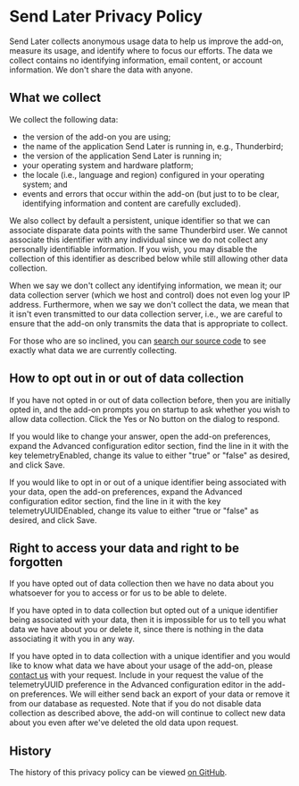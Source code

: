 # Send Later Privacy Policy


Send Later collects anonymous usage data to help us improve the add-on, measure its usage, and identify where to focus our efforts. The data we collect contains no identifying information, email content, or account information. We don't share the data with anyone.

## What we collect

We collect the following data:

* the version of the add-on you are using;
* the name of the application Send Later is running in, e.g., Thunderbird;
* the version of the application Send Later is running in;
* your operating system and hardware platform;
* the locale (i.e., language and region) configured in your operating system; and
* events and errors that occur within the add-on (but just to to be clear, identifying information and content are carefully excluded).

We also collect by default a persistent, unique identifier so that we can associate disparate data points with the same Thunderbird user. We cannot associate this identifier with any individual since we do not collect any personally identifiable information. If you wish, you may disable the collection of this identifier as described below while still allowing other data collection.

When we say we don't collect any identifying information, we mean it; our data collection server (which we host and control) does not even log your IP address. Furthermore, when we say we don't collect the data, we mean that it isn't even transmitted to our data collection server, i.e., we are careful to ensure that the add-on only transmits the data that is appropriate to collect.

For those who are so inclined, you can <span class="notranslate">[search our source code][telemetry]</span> to see exactly what data we are currently collecting.

## How to opt out in or out of data collection

If you have not opted in or out of data collection before, then you are initially opted in, and the add-on prompts you on startup to ask whether you wish to allow data collection. Click the Yes or No button on the dialog to respond.

If you would like to change your answer, open the add-on preferences, expand the Advanced configuration editor section, find the line in it with the key telemetryEnabled, change its value to either "true" or "false" as desired, and click Save.

If you would like to opt in or out of a unique identifier being associated with your data, open the add-on preferences, expand the Advanced configuration editor section, find the line in it with the key telemetryUUIDEnabled, change its value to either "true or "false" as desired, and click Save.

## Right to access your data and right to be forgotten

If you have opted out of data collection then we have no data about you whatsoever for you to access or for us to be able to delete.

If you have opted in to data collection but opted out of a unique identifier being associated with your data, then it is impossible for us to tell you what data we have about you or delete it, since there is nothing in the data associating it with you in any way.

If you have opted in to data collection with a unique identifier and you would like to know what data we have about your usage of the add-on, please <span class="notranslate">[contact us][emailus]</span> with your request. Include in your request the value of the telemetryUUID preference in the Advanced configuration editor in the add-on preferences. We will either send back an export of your data or remove it from our database as requested. Note that if you do not disable data collection as described above, the add-on will continue to collect new data about you even after we've deleted the old data upon request.

## History

The history of this privacy policy can be viewed <span class="notranslate">[on GitHub][history]</span>.

[telemetry]: https://github.com/search?q=repo%3AExtended-Thunder%2Fsend-later+%22telemetrySend%28%22&type=code
[emailus]: mailto:send-later-support@extended-thunder.org
[history]: https://github.com/Extended-Thunder/send-later/commits/webpage/privacy-policy.md
